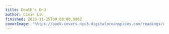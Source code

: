 ```yaml
---
title: Death's End
author: Cixin Liu
finished: 2023-11-25T00:00:00.000Z
coverImage: 'https://book-covers.nyc3.digitaloceanspaces.com/readings/deaths-end-01.jpg'
---
```

